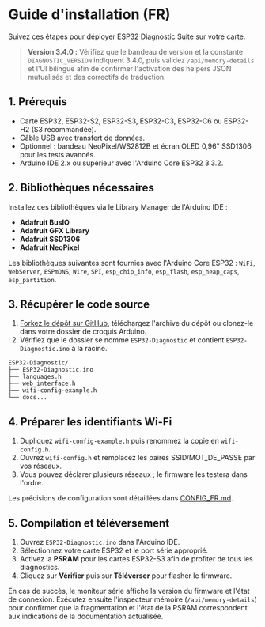 # Guide d'installation (FR)

Suivez ces étapes pour déployer ESP32 Diagnostic Suite sur votre carte.

> **Version 3.4.0 :** Vérifiez que le bandeau de version et la constante `DIAGNOSTIC_VERSION` indiquent 3.4.0, puis validez `/api/memory-details` et l'UI bilingue afin de confirmer l'activation des helpers JSON mutualisés et des correctifs de traduction.

## 1. Prérequis
- Carte ESP32, ESP32-S2, ESP32-S3, ESP32-C3, ESP32-C6 ou ESP32-H2 (S3 recommandée).
- Câble USB avec transfert de données.
- Optionnel : bandeau NeoPixel/WS2812B et écran OLED 0,96" SSD1306 pour les tests avancés.
- Arduino IDE 2.x ou supérieur avec l'Arduino Core ESP32 3.3.2.

## 2. Bibliothèques nécessaires
Installez ces bibliothèques via le Library Manager de l'Arduino IDE :
- **Adafruit BusIO**
- **Adafruit GFX Library**
- **Adafruit SSD1306**
- **Adafruit NeoPixel**

Les bibliothèques suivantes sont fournies avec l'Arduino Core ESP32 : `WiFi`, `WebServer`, `ESPmDNS`, `Wire`, `SPI`, `esp_chip_info`, `esp_flash`, `esp_heap_caps`, `esp_partition`.

## 3. Récupérer le code source
1. [Forkez le dépôt sur GitHub](https://github.com/ESP32-Diagnostic/ESP32-Diagnostic/fork), téléchargez l'archive du dépôt ou clonez-le dans votre dossier de croquis Arduino.
2. Vérifiez que le dossier se nomme `ESP32-Diagnostic` et contient `ESP32-Diagnostic.ino` à la racine.

```
ESP32-Diagnostic/
├── ESP32-Diagnostic.ino
├── languages.h
├── web_interface.h
├── wifi-config-example.h
└── docs...
```

## 4. Préparer les identifiants Wi-Fi
1. Dupliquez `wifi-config-example.h` puis renommez la copie en `wifi-config.h`.
2. Ouvrez `wifi-config.h` et remplacez les paires SSID/MOT_DE_PASSE par vos réseaux.
3. Vous pouvez déclarer plusieurs réseaux ; le firmware les testera dans l'ordre.

Les précisions de configuration sont détaillées dans [CONFIG_FR.md](CONFIG_FR.md).

## 5. Compilation et téléversement
1. Ouvrez `ESP32-Diagnostic.ino` dans l'Arduino IDE.
2. Sélectionnez votre carte ESP32 et le port série approprié.
3. Activez la **PSRAM** pour les cartes ESP32-S3 afin de profiter de tous les diagnostics.
4. Cliquez sur **Vérifier** puis sur **Téléverser** pour flasher le firmware.

En cas de succès, le moniteur série affiche la version du firmware et l'état de connexion. Exécutez ensuite l'inspecteur mémoire (`/api/memory-details`) pour confirmer que la fragmentation et l'état de la PSRAM correspondent aux indications de la documentation actualisée.
